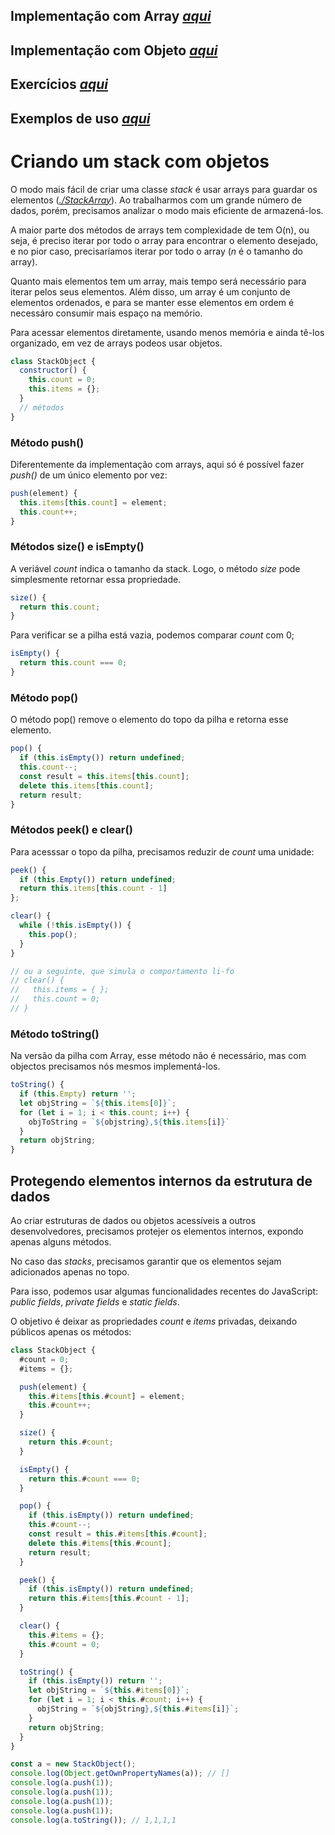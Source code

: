 ## Implementação com Array _[aqui](./StackArray.js)_

## Implementação com Objeto _[aqui](./StackObject.js)_

## Exercícios _[aqui](./exercicios/)_

## Exemplos de uso _[aqui](./exemplos_de_uso/)_

# Criando um stack com objetos

O modo mais fácil de criar uma classe _stack_ é usar arrays para guardar os elementos (_[./StackArray](./StackArray.js)_). Ao trabalharmos com um grande número de dados, porém, precisamos analizar o modo mais eficiente de armazená-los.

A maior parte dos métodos de arrays tem complexidade de tem O(n), ou seja, é preciso iterar por todo o array para encontrar o elemento desejado, e no pior caso, precisaríamos iterar por todo o array (_n_ é o tamanho do array).

Quanto mais elementos tem um array, mais tempo será necessário para iterar pelos seus elementos. Além disso, um array é um conjunto de elementos ordenados, e para se manter esse elementos em ordem é necessáro consumir mais espaço na memório.

Para acessar elementos diretamente, usando menos memória e ainda tê-los organizado, em vez de arrays podeos usar objetos.

```javascript
class StackObject {
  constructor() {
    this.count = 0;
    this.items = {};
  }
  // métodos
}
```

### Método push()

Diferentemente da implementação com arrays, aqui só é possível fazer _push()_ de um único elemento por vez:

```javascript
push(element) {
  this.items[this.count] = element;
  this.count++;
}
```

### Métodos size() e isEmpty()

A veriável _count_ indica o tamanho da stack. Logo, o método _size_ pode simplesmente retornar essa propriedade.

```javascript
size() {
  return this.count;
}
```

Para verificar se a pilha está vazia, podemos comparar _count_ com 0;

```javascript
isEmpty() {
  return this.count === 0;
}
```

### Método pop()

O método pop() remove o elemento do topo da pilha e retorna esse elemento.

```javascript
pop() {
  if (this.isEmpty()) return undefined;
  this.count--;
  const result = this.items[this.count];
  delete this.items[this.count];
  return result;
}
```

### Métodos peek() e clear()

Para acesssar o topo da pilha, precisamos reduzir de _count_ uma unidade:

```javascript
peek() {
  if (this.Empty()) return undefined;
  return this.items[this.count - 1]
};

clear() {
  while (!this.isEmpty()) {
    this.pop();
  }
}

// ou a seguinte, que simula o comportamento li-fo
// clear() {
//   this.items = { };
//   this.count = 0;
// }
```

### Método toString()

Na versão da pilha com Array, esse método não é necessário, mas com objectos precisamos nós mesmos implementá-los.

```javascript
toString() {
  if (this.Empty) return '';
  let objString = `${this.items[0]}`;
  for (let i = 1; i < this.count; i++) {
    objToString = `${objstring},${this.items[i]}`
  }
  return objString;
}
```

## Protegendo elementos internos da estrutura de dados

Ao criar estruturas de dados ou objetos acessíveis a outros desenvolvedores, precisamos protejer os elementos internos, expondo apenas alguns métodos.

No caso das _stacks_, precisamos garantir que os elementos sejam adicionados apenas no topo.

Para isso, podemos usar algumas funcionalidades recentes do JavaScript: _public fields_, _private fields_ e _static fields_.

O objetivo é deixar as propriedades _count_ e _items_ privadas, deixando públicos apenas os métodos:

```javascript
class StackObject {
  #count = 0;
  #items = {};

  push(element) {
    this.#items[this.#count] = element;
    this.#count++;
  }

  size() {
    return this.#count;
  }

  isEmpty() {
    return this.#count === 0;
  }

  pop() {
    if (this.isEmpty()) return undefined;
    this.#count--;
    const result = this.#items[this.#count];
    delete this.#items[this.#count];
    return result;
  }

  peek() {
    if (this.isEmpty()) return undefined;
    return this.#items[this.#count - 1];
  }

  clear() {
    this.#items = {};
    this.#count = 0;
  }

  toString() {
    if (this.isEmpty()) return '';
    let objString = `${this.#items[0]}`;
    for (let i = 1; i < this.#count; i++) {
      objString = `${objString},${this.#items[i]}`;
    }
    return objString;
  }
}

const a = new StackObject();
console.log(Object.getOwnPropertyNames(a)); // []
console.log(a.push(1));
console.log(a.push(1));
console.log(a.push(1));
console.log(a.push(1));
console.log(a.toString()); // 1,1,1,1
```
